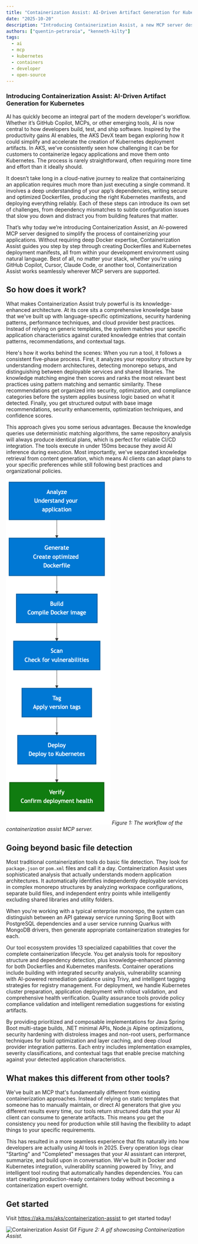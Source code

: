 ```yaml
---
title: "Containerization Assist: AI-Driven Artifact Generation for Kubernetes "
date: "2025-10-20"
description: "Introducing Containerization Assist, a new MCP server designed for containers and kubernetes manifests."
authors: ["quentin-petraroia", "kenneth-kilty"]
tags:
  - ai
  - mcp
  - kubernetes
  - containers
  - developer
  - open-source
---
```


### Introducing Containerization Assist: AI-Driven Artifact Generation for Kubernetes

AI has quickly become an integral part of the modern developer's workflow. Whether it’s GitHub Copilot, MCPs, or other emerging tools, AI is now central to how developers build, test, and ship software. Inspired by the productivity gains AI enables, the AKS DevX team began exploring how it could simplify and accelerate the creation of Kubernetes deployment artifacts. In AKS, we’ve consistently seen how challenging it can be for customers to containerize legacy applications and move them onto Kubernetes. The process is rarely straightforward, often requiring more time and effort than it ideally should.

<!-- truncate -->

It doesn’t take long in a cloud-native journey to realize that containerizing an application requires much more than just executing a single command. It involves a deep understanding of your app’s dependencies, writing secure and optimized Dockerfiles, producing the right Kubernetes manifests, and deploying everything reliably. Each of these steps can introduce its own set of challenges, from dependency mismatches to subtle configuration issues that slow you down and distract you from building features that matter. 

That’s why today we’re introducing Containerization Assist, an AI-powered MCP server designed to simplify the process of containerizing your applications. Without requiring deep Docker expertise, Containerization Assist guides you step by step through creating Dockerfiles and Kubernetes deployment manifests, all from within your development environment using natural language. Best of all, no matter your stack, whether you're using GitHub Copilot, Cursor, Claude Code, or another tool, Containerization Assist works seamlessly wherever MCP servers are supported.

## So how does it work?

What makes Containerization Assist truly powerful is its knowledge-enhanced architecture. At its core sits a comprehensive knowledge base that we've built up with language-specific optimizations, security hardening patterns, performance techniques, and cloud provider best practices. Instead of relying on generic templates, the system matches your specific application characteristics against curated knowledge entries that contain patterns, recommendations, and contextual tags.

Here's how it works behind the scenes: When you run a tool, it follows a consistent five-phase process. First, it analyzes your repository structure by understanding modern architectures, detecting monorepo setups, and distinguishing between deployable services and shared libraries. The knowledge matching engine then scores and ranks the most relevant best practices using pattern matching and semantic similarity. These recommendations get organized into security, optimization, and compliance categories before the system applies business logic based on what it detected. Finally, you get structured output with base image recommendations, security enhancements, optimization techniques, and confidence scores.

This approach gives you some serious advantages. Because the knowledge queries use deterministic matching algorithms, the same repository analysis will always produce identical plans, which is perfect for reliable CI/CD integration. The tools execute in under 150ms because they avoid AI inference during execution. Most importantly, we've separated knowledge retrieval from content generation, which means AI clients can adapt plans to your specific preferences while still following best practices and organizational policies.

![Containerization Assist Flow](containerization-assist-flow.png)
_Figure 1: The workflow of the containerization assist MCP server._ 

## Going beyond basic file detection

Most traditional containerization tools do basic file detection. They look for `package.json` or `pom.xml` files and call it a day. Containerization Assist uses sophisticated analysis that actually understands modern application architectures. It automatically identifies independently deployable services in complex monorepo structures by analyzing workspace configurations, separate build files, and independent entry points while intelligently excluding shared libraries and utility folders. 

When you're working with a typical enterprise monorepo, the system can distinguish between an API gateway service running Spring Boot with PostgreSQL dependencies and a user service running Quarkus with MongoDB drivers, then generate appropriate containerization strategies for each.

Our tool ecosystem provides 13 specialized capabilities that cover the complete containerization lifecycle. You get analysis tools for repository structure and dependency detection, plus knowledge-enhanced planning for both Dockerfiles and Kubernetes manifests. Container operations include building with integrated security analysis, vulnerability scanning with AI-powered remediation guidance using Trivy, and intelligent tagging strategies for registry management. For deployment, we handle Kubernetes cluster preparation, application deployment with rollout validation, and comprehensive health verification. Quality assurance tools provide policy compliance validation and intelligent remediation suggestions for existing artifacts.

By providing prioritized and composable implementations for Java Spring Boot multi-stage builds, .NET minimal APIs, Node.js Alpine optimizations, security hardening with distroless images and non-root users, performance techniques for build optimization and layer caching, and deep cloud provider integration patterns. Each entry includes implementation examples, severity classifications, and contextual tags that enable precise matching against your detected application characteristics.

## What makes this different from other tools?

We've built an MCP that's fundamentally different from existing containerization approaches. Instead of relying on static templates that someone has to manually maintain, or direct AI generators that give you different results every time, our tools return structured data that your AI client can consume to generate artifacts. This means you get the consistency you need for production while still having the flexibility to adapt things to your specific requirements.

This has resulted in a more seamless experience that fits naturally into how developers are actually using AI tools in 2025. Every operation logs clear "Starting" and "Completed" messages that your AI assistant can interpret, summarize, and build upon in conversation. We've built in Docker and Kubernetes integration, vulnerability scanning powered by Trivy, and intelligent tool routing that automatically handles dependencies. You can start creating production-ready containers today without becoming a containerization expert overnight.

## Get started

Visit https://aka.ms/aks/containerization-assist to get started today!

![Containerization Assist Gif](ca-demo-fullscreen.gif)
_Figure 2: A gif showcasing Containerization Assist._ 
